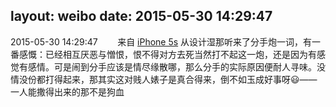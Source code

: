 layout: weibo
date: 2015-05-30 14:29:47
---
<meta name="referrer" content="no-referrer" />

2015-05-30 14:29:47  &nbsp;&nbsp;&nbsp;&nbsp;&nbsp;&nbsp; 来自 <a href="sinaweibo://customweibosource" rel="nofollow">iPhone 5s</a>
从设计湿那听来了分手炮一词，有一番感慨：已经相互厌恶与憎恨，恨不得对方去死当然打不起这一炮，还是因为有感觉有感情。可是闹到分手应该是情尽缘散哪，那么分手的实际原因便耐人寻味。没情没份都打得起来，那其实这对贱人婊子是真合得来，倒不如玉成好事呀😃——一人能撒得出来的那不是狗血 ​​​
